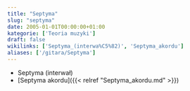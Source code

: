 ```yaml
---
title: "Septyma"
slug: "septyma"
date: 2005-01-01T00:00:00+01:00
kategorie: ['Teoria muzyki']
draft: false
wikilinks: ['Septyma_(interwa%C5%82)', 'Septyma_akordu']
aliases: ['/gitara/Septyma']
---
```

  - Septyma (interwał)<!-- link nie odnosił się do niczego: 'Septyma' ('content/książka/Septyma.md') links to 'Septyma_\\(interwał\\)' ('content/książka/Septyma_\\(interwał\\).md') and that does not exist -->
  - [Septyma akordu]({{< relref "Septyma_akordu.md" >}})

